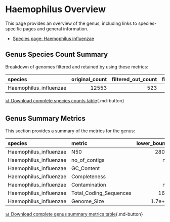 # Haemophilus Overview
This page provides an overview of the genus, including links to species-specific pages and general information.

- [Species page: Haemophilus influenzae](/Haemophilus/Haemophilus_influenzae/)
## Genus Species Count Summary
Breakdown of genomes filtered and retained by using these metrics:

| species                |   original_count |   filtered_out_count |   final_count |
|:-----------------------|-----------------:|---------------------:|--------------:|
| Haemophilus_influenzae |            12553 |                  523 |         12030 |


[📊 Download complete species counts table](species_counts.csv){.md-button}
## Genus Summary Metrics
This section provides a summary of the metrics for the genus:

| species                | metric                 |   lower_bounds |   upper_bounds |
|:-----------------------|:-----------------------|---------------:|---------------:|
| Haemophilus_influenzae | N50                    |    28000       |      nan       |
| Haemophilus_influenzae | no_of_contigs          |      nan       |      140       |
| Haemophilus_influenzae | GC_Content             |       37       |       39       |
| Haemophilus_influenzae | Completeness           |       94       |      nan       |
| Haemophilus_influenzae | Contamination          |      nan       |        3       |
| Haemophilus_influenzae | Total_Coding_Sequences |     1600       |     2200       |
| Haemophilus_influenzae | Genome_Size            |        1.7e+06 |        2.2e+06 |


[📊 Download complete genus summary metrics table](genus_summary_metrics.csv){.md-button}
